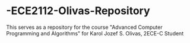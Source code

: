 # -ECE2112-Olivas-Repository
This serves as a repository for the course "Advanced Computer Programming and Algorithms" for Karol Jozef S. Olivas, 2ECE-C Student

